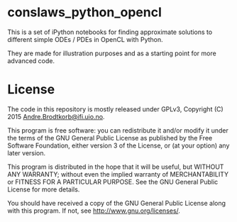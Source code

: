 # conslaws_python_opencl
This is a set of iPython notebooks for finding approximate solutions to different simple ODEs / PDEs in OpenCL with Python. 

They are made for illustration purposes and as a starting point for more advanced code.

# License
The code in this repository is mostly released under GPLv3,
Copyright (C) 2015 Andre.Brodtkorb@ifi.uio.no.

This program is free software: you can redistribute it and/or modify
it under the terms of the GNU General Public License as published by
the Free Software Foundation, either version 3 of the License, or
(at your option) any later version.

This program is distributed in the hope that it will be useful,
but WITHOUT ANY WARRANTY; without even the implied warranty of
MERCHANTABILITY or FITNESS FOR A PARTICULAR PURPOSE.  See the
GNU General Public License for more details.

You should have received a copy of the GNU General Public License
along with this program.  If not, see <http://www.gnu.org/licenses/>.

